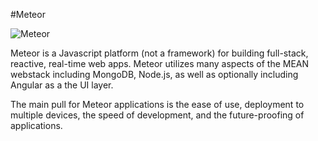 #Meteor

![Meteor](http://image.slidesharecdn.com/meteor-nextgenerationstack-141106085249-conversion-gate01/95/the-next-generation-software-stack-meteor-6-638.jpg?cb=1415264030)

Meteor is a Javascript platform (not a framework) for building full-stack, reactive, real-time web apps. Meteor utilizes many aspects of the MEAN webstack including MongoDB, Node.js, as well as optionally including Angular as a the UI layer.

The main pull for Meteor applications is the ease of use, deployment to multiple devices, the speed of development, and the future-proofing of applications.
